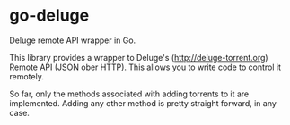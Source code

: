 go-deluge
=========

Deluge remote API wrapper in Go.

This library provides a wrapper to Deluge's (http://deluge-torrent.org) Remote API (JSON ober HTTP). This allows
you to write code to control it remotely.

So far, only the methods associated with adding torrents to it are implemented. Adding any other method is pretty
straight forward, in any case.
